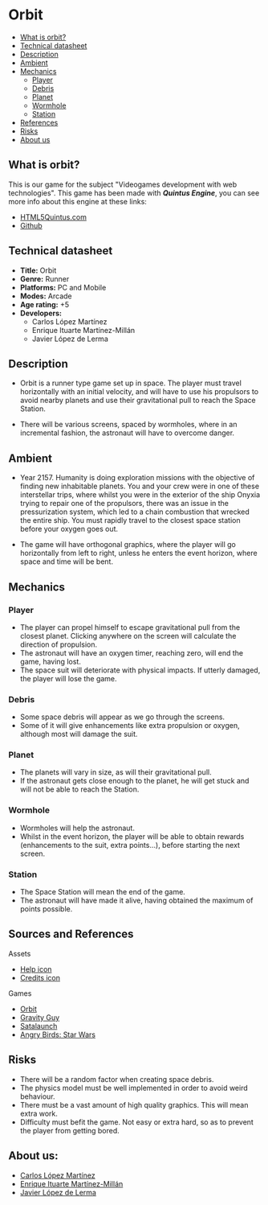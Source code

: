 # Orbit

* [What is orbit?](#what-is-orbit)
* [Technical datasheet](#technical-datasheet)
* [Description](#description)
* [Ambient](#ambient)
* [Mechanics](#mechanics)
	* [Player](#player)
	* [Debris](#debris)
	* [Planet](#planet)
	* [Wormhole](#wormhole)
	* [Station](#station)
* [References](#references)
* [Risks](#risks)
* [About us](#about-us)

 ## What is orbit?

This is our game for the subject "Videogames development with web technologies". This game has been made with **_Quintus Engine_**, you can
see more info about this engine at these links:

* [HTML5Quintus.com](http://html5quintus.com/)
* [Github](https://github.com/cykod/Quintus/edit/master/README.md)

## Technical datasheet

* **Title:** Orbit
* **Genre:** Runner
* **Platforms:** PC and Mobile
* **Modes:** Arcade
* **Age rating:** +5
* **Developers:** 
	* Carlos López Martínez
	* Enrique Ituarte Martínez-Millán
	* Javier López de Lerma

## Description

* Orbit is a runner type game set up in space. The player must travel horizontally with an initial velocity, and will have to use his propulsors to avoid nearby planets and use their gravitational pull to reach the Space Station.

* There will be various screens, spaced by wormholes, where in an incremental fashion, the astronaut will have to overcome danger.

## Ambient

* Year 2157. Humanity is doing exploration missions with the objective of finding new inhabitable planets. You and your crew were in one of these interstellar trips, where whilst you were in the exterior of the ship Onyxia trying to repair one of the propulsors, there was an issue in the pressurization system, which led to a chain combustion that wrecked the entire ship. You must rapidly travel to the closest space station before your oxygen goes out.

* The game will have orthogonal graphics, where the player will go horizontally from left to right, unless he enters the event horizon, where space and time will be bent.


## Mechanics

### Player
* The player can propel himself to escape gravitational pull from the closest planet. Clicking anywhere on the screen will calculate the direction of propulsion.
* The astronaut will have an oxygen timer, reaching zero, will end the game, having lost.
* The space suit will deteriorate with physical impacts. If utterly damaged, the player will lose the game.

### Debris
* Some space debris will appear as we go through the screens.
* Some of it will give enhancements like extra propulsion or oxygen, although most will damage the suit.

### Planet
* The planets will vary in size, as will their gravitational pull.
* If the astronaut gets close enough to the planet, he will get stuck and will not be able to reach the Station.

### Wormhole
* Wormholes will help the astronaut.
* Whilst in the event horizon, the player will be able to obtain rewards (enhancements to the suit, extra points…), before starting the next screen.

### Station
* The Space Station will mean the end of the game.
* The astronaut will have made it alive, having obtained the maximum of points possible.


## Sources and References
Assets
* [Help icon](http://www.freeiconspng.com/uploads/help-icon-12.png)
* [Credits icon](https://cdn2.iconfinder.com/data/icons/app-types-in-grey/512/info_512pxGREY.png)

Games
* [Orbit](https://play.google.com/store/apps/details?id=com.ChetanSurpur.Orbit&hl=es)
* [Gravity Guy](https://play.google.com/store/apps/details?id=com.miniclip.gravityguy&hl=es)
* [Satalaunch](https://appadvice.com/app/satalaunch/420814059 )
* [Angry Birds: Star Wars](https://play.google.com/store/apps/details?id=com.rovio.angrybirdsstarwars.ads.iap&hl=es)

## Risks

* There will be a random factor when creating space debris.
* The physics model must be well implemented in order to avoid weird behaviour.
* There must be a vast amount of high quality graphics. This will mean extra work.
* Difficulty must befit the game. Not easy or extra hard, so as to prevent the player from getting bored.

## About us:

* [Carlos López Martínez](https://github.com/CharlieGnomo)
* [Enrique Ituarte Martínez-Millán](https://github.com/eituarte)
* [Javier López de Lerma](https://github.com/javlop05)
